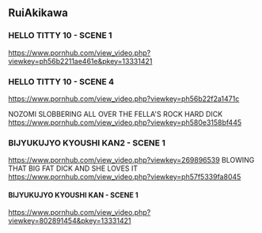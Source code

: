 ## RuiAkikawa
### HELLO TITTY 10 - SCENE 1
https://www.pornhub.com/view_video.php?viewkey=ph56b2211ae461e&pkey=13331421
### HELLO TITTY 10 - SCENE 4
https://www.pornhub.com/view_video.php?viewkey=ph56b22f2a1471c

NOZOMI SLOBBERING ALL OVER THE FELLA'S ROCK HARD DICK
https://www.pornhub.com/view_video.php?viewkey=ph580e3158bf445
### BIJYUKUJYO KYOUSHI KAN2 - SCENE 1
https://www.pornhub.com/view_video.php?viewkey=269896539
BLOWING THAT BIG FAT DICK AND SHE LOVES IT
https://www.pornhub.com/view_video.php?viewkey=ph57f5339fa8045
#### BIJYUKUJYO KYOUSHI KAN - SCENE 1
https://www.pornhub.com/view_video.php?viewkey=802891454&pkey=13331421
